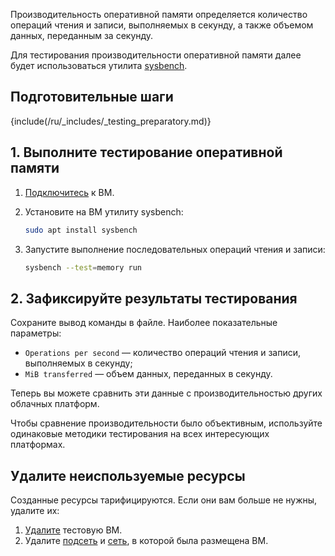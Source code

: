 Производительность оперативной памяти определяется количество операций чтения и записи, выполняемых в секунду, а также объемом данных, переданным за секунду.

Для тестирования производительности оперативной памяти далее будет использоваться утилита [sysbench](https://github.com/akopytov/sysbench).

## Подготовительные шаги

{include(/ru/_includes/_testing_preparatory.md)}

## 1. Выполните тестирование оперативной памяти

1. [Подключитесь](/ru/computing/iaas/service-management/vm/vm-connect/vm-connect-nix) к ВМ.
1. Установите на ВМ утилиту sysbench:

    ```bash
    sudo apt install sysbench
    ```

1. Запустите выполнение последовательных операций чтения и записи:

    ```bash
    sysbench --test=memory run
    ```

## 2. Зафиксируйте результаты тестирования

Сохраните вывод команды в файле. Наиболее показательные параметры:

* `Operations per second` — количество операций чтения и записи, выполняемых в секунду;
* `MiB transferred` — объем данных, переданных в секунду.

Теперь вы можете сравнить эти данные с производительностью других облачных платформ.

<warn>

Чтобы сравнение производительности было объективным, используйте одинаковые методики тестирования на всех интересующих платформах.

</warn>

## Удалите неиспользуемые ресурсы

Созданные ресурсы тарифицируются. Если они вам больше не нужны, удалите их:

1. [Удалите](/ru/computing/iaas/service-management/vm/vm-manage#delete_vm) тестовую ВМ.
1. Удалите [подсеть](/ru/networks/vnet/service-management/net#udalenie_podseti) и [сеть](/ru/networks/vnet/service-management/net#udalenie_seti), в которой была размещена ВМ.
